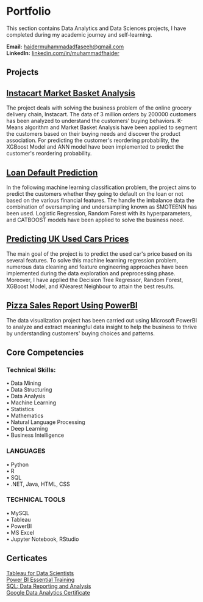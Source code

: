 # Portfolio

This section contains Data Analytics and Data Sciences projects, I have completed during my academic journey and self-learning.  

**Email:**       <haidermuhammadadfaseeh@gmail.com>   
**LinkedIn:** [linkedin.com/in/muhammadfhaider](linkedin.com/in/muhammadfhaider)

## Projects

## [Instacart Market Basket  Analysis](https://github.com/muhammadfhaider12/InstacartMarketBasketAnalysis)  
The project deals with solving the business problem of the online grocery delivery chain, Instacart. The data of 3 million orders by 200000 customers has been analyzed to understand the customers' buying behaviors. K-Means algorithm and Market Basket Analysis have been applied to segment the customers based on their buying needs and discover the product association. For predicting the customer's reordering probability, the XGBoost Model and ANN model have been implemented to predict the customer's reordering probability. 

## [Loan Default Prediction](https://github.com/muhammadfhaider12/loan-default-prediction)
In the following machine learning classification problem, the project aims to predict the customers whether they going to default on the loan or not based on the various financial features. The handle the imbalance data the combination of oversampling and undersampling known as SMOTEENN has been used. Logistic Regression, Random Forest with its hyperparameters, and CATBOOST models have been applied to solve the business need.  

## [Predicting UK Used  Cars Prices](https://github.com/muhammadfhaider12/predicting-uk-used-cars-prices)  
The main goal of the project is to predict the used car's price based on its several features. To solve this machine learning regression problem, numerous data cleaning and feature engineering approaches have been implemented during the data exploration and preprocessing phase. Moreover, I have applied the Decision Tree Regressor, Random Forest, XGBoost Model, and KNearest Neighbour to attain the best results.

## [Pizza Sales Report Using PowerBI](https://github.com/muhammadfhaider12/pizza-sales-report-using-powerbi)    
The data visualization project has been carried out using Microsoft PowerBI to analyze and extract meaningful data insight to help the business to thrive by understanding customers' buying choices and patterns.

## Core Competencies

### Technical Skills:
• Data Mining  
• Data Structuring  
• Data Analysis  
• Machine Learning  
• Statistics  
• Mathematics  
• Natural Language Processing  
• Deep Learning  
• Business Intelligence  
### LANGUAGES  
• Python  
• R  
• SQL  
• .NET, Java, HTML, CSS  
### TECHNICAL TOOLS  
• MySQL  
• Tableau  
• PowerBI  
• MS Excel  
• Jupyter Notebook, RStudio    

## Certicates 

[Tableau for Data Scientists](https://github.com/muhammadfhaider12/portfolio/blob/main/Certificates/Tableau%20for%20Data%20Scientists.pdf)  
[Power BI Essential Training](https://github.com/muhammadfhaider12/portfolio/blob/main/Certificates/Power%20BI%20Essential%20Training%20.pdf)   
[SQL: Data Reporting and Analysis](https://github.com/muhammadfhaider12/portfolio/blob/main/Certificates/SQL%20Data%20Reporting%20and%20Analysis.pdf)  
[Google Data Analytics Certificate](https://github.com/muhammadfhaider12/portfolio/blob/main/Certificates/Google%20Data%20Analytics.pdf)  


